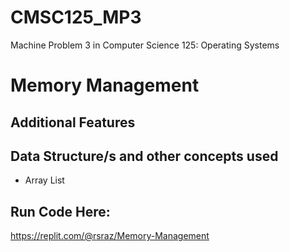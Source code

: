 # CMSC125_MP3

Machine Problem 3 in Computer Science 125: Operating Systems

# Memory Management



## Additional Features



## Data Structure/s and other concepts used

- Array List


## Run Code Here: 
https://replit.com/@rsraz/Memory-Management
